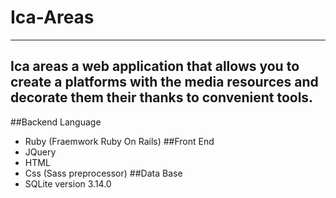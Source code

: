 # Ica-Areas
----------------
Ica areas a web application that allows you to create a platforms with the media resources and decorate them their thanks to convenient tools.
----------------
##Backend Language
*   Ruby (Fraemwork Ruby On Rails)
##Front End
*   JQuery
*   HTML
*   Css (Sass preprocessor)
##Data Base
*   SQLite version 3.14.0
